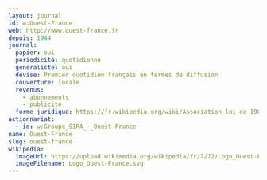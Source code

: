```yaml
---
layout: journal
id: w:Ouest-France
web: http://www.ouest-france.fr
depuis: 1944
journal:
  papier: oui
  périodicité: quotidienne
  généraliste: oui
  devise: Premier quotidien français en termes de diffusion
  couverture: locale
  revenus:
    - abonnements
    - publicité
  forme juridique: https://fr.wikipedia.org/wiki/Association_loi_de_1901
actionnariat:
  - id: w:Groupe_SIPA_-_Ouest-France
name: Ouest-France
slug: ouest-france
wikipedia:
  imageUrl: https://upload.wikimedia.org/wikipedia/fr/7/72/Logo_Ouest-France.svg
  imageFilename: Logo_Ouest-France.svg
---
```


